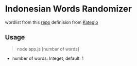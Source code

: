 # Indonesian Words Randomizer

wordlist from this [repo](https://github.com/damzaky/kumpulan-kata-bahasa-indonesia-KBBI)
definision from [Kateglo](http://kateglo.lostfocus.org/)

## Usage
> node app.js [number of words]
- number of words: Integet, default: 1